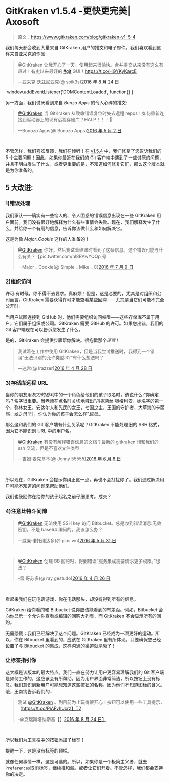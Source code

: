 # GitKraken v1.5.4 -更快更完美| Axosoft

> 原文：<https://www.gitkraken.com/blog/gitkraken-v1-5-4>

我们每天都会收到大量来自 GitKraken 用户的推文和电子邮件。我们喜欢看到这样来自亚采克的作品:

> @GitKraken 让我开心了一天。使用起来很愉快。合并提交从来没有这么有趣过！有史以来最好的 [#git](https://twitter.com/hashtag/git?src=hash) GUI！https://t.co/HGYKyKarcE
> 
> —亚采克·沃兹尼亚克(@ spik3s)[2016 年 8 月 24 日](https://twitter.com/spik3s/status/768529020627582976)

 <picture decoding="async" class="wp-image-4532" title="<script>">![<script>](img/01109a0493da953d7706a7687e4725e4.png)</picture> window.addEventListener('DOMContentLoaded', function() {

另一方面，我们讨厌看到来自 *Bonzo Apps* 的令人心碎的推文:

> [@GitKraken](https://twitter.com/GitKraken) 当 GitKraken 从致命错误复位时失去远程 repos！如何重新连接到驱动器上的现有远程存储库？HALP！！！🙁
> 
> —Bonozo Apps(@ Bonozo Apps)[2016 年 5 月 2 日](https://twitter.com/BonozoApps/status/727274929935126528)

 <picture decoding="async" class="wp-image-4533" title="<script>">![<script>](img/95b6ad39d75b38944ea1d04ac345a11f.png)</picture> 

不管怎样，我们喜欢反馈，我们在倾听！在 [v1.5.4](https://www.gitkraken.com/release-notes#v1-5-4) 中，我们修复了您告诉我们的 5 个主要问题！因此，如果你最近在我们的 Git 客户端中遇到了一些讨厌的问题，并且不明白发生了什么，或者更重要的是，不知道如何修复它们，那么这个版本就是为你准备的。

## **5 大改进:**

### **1)错误处理**

我们承认——确实有一些恼人的、令人困惑的错误信息出现在一些 GitKraken 用户面前。我们没有很好地解释为什么有些事情会失败。现在，我们解释发生了什么，并给你一个有用的信息，告诉你该做什么和如何解决它。

这是为像 *Major_Cookie* 这样的人准备的！

> [@GitKraken](https://twitter.com/GitKraken) 你好。然后我试着结账时看到了这条信息。这个错误可能与什么有关？【pic.twitter.com/hl8RAwYQQp 号
> 
> —Major _ Cookie(@ Simple _ Mike _ C)[2016 年 7 月 9 日](https://twitter.com/Simple_Mike_C/status/751887778170929152)

### **2)组织访问**

许可:有时候，你不得不去要求。真麻烦！但是，这是必要的，尤其是对组织和公司而言。GitKraken 需要获得许可才能查看某些回购——尤其是当它们可能不完全公开时。

当用户试图连接到 GitHub 时，他们需要组织访问权限——这些存储库不属于用户，它们属于组织或公司。GitKraken 需要 GitHub 的许可。如果您出错，我们的 Git 客户端现在可以告诉您发生了什么。

是的，GitKraken 会提供步骤帮你解决。很抱歉那个*迷宫*！

> 我试着在工作中使用 GitKraken，但是当我尝试推送时，我得到一个错误“无法识别的允许类型:32”有什么想法吗？
> 
> —迷宫(@ Irazzer)[2016 年 4 月 28 日](https://twitter.com/Irazzer/status/725615126930403328)

### **3)存储库远程 URL**

当你的朋友用*权力的游戏*中的一个角色给他们的孩子取名时，该说什么:“你确定吗？名字很重要。当老师在点名时关切地喊出“丹妮莉丝·坦格利安，她名字的第一个，弥林女王，安达尔人和先民的女王，七国之主，王国的守护者，大草海的卡丽熙，龙之母”时，你认为你的孩子会怎么样”*尴尬…*

那么这和我们的 Git 客户端有什么关系呢？GitKraken 不能处理旧的 SSH 格式，因为它不能识别 URL 中的用户名。

> [@GitKraken](https://twitter.com/GitKraken) 有没有解释错误信息的文档？最新的 gitkraken 想和我们的 ssh 交流，但是不喜欢文件类型
> 
> —吉姆·麦克基本(@ Jonny 55555)[2016 年 6 月 6 日](https://twitter.com/jonny55555/status/739848895212093441)

 <picture decoding="async" class="wp-image-4535" title="<script>">![<script>](img/a9725eda09db30c7d94bcaa57ba698bd.png)</picture> 

所以现在，GitKraken 会提示你纠正这一点，再也不会打扰你了。我们通过解决用户可能不知道的问题来帮助他们。

我们也鼓励你在给你的孩子起名之前仔细思考。成交？

### **4)注意比特斗间隙**

> [@GitKraken](https://twitter.com/GitKraken) 无法使用 SSH key 访问 Bitbucket。总是收到错误消息:无效密钥。不是 base64 编码的。我该怎么办？
> 
> —威廉·诺托维达多(@ plus wn)[2016 年 5 月 31 日](https://twitter.com/pluswn/status/737683649705869313)

 <picture decoding="async" class="wp-image-4536" title="<script>">![<script>](img/993369d949961c9444144e337abde524.png)</picture> 

> [@GitKraken](https://twitter.com/GitKraken) 创建 BB 回购时，得到错误“服务集成需要请求更多权限。”想法？
> 
> -雷·哥苏多(@ ray gestudo)[2016 年 4 月 26 日](https://twitter.com/RayGesualdo/status/725041934683746309)

 <picture decoding="async" class="wp-image-4537" title="<script>">![<script>](img/0602438294c9e8ff50658bf267464f41.png)</picture> 

看起来我们在玩电话游戏，你在电话那头，却没有得到所有的信息。

GitKraken 给你看的和 Bitbucket 说你应该能看到的有差距。例如，Bitbucket 会向你显示一个允许你查看或编辑的回购大列表，而 GitKraken 不会显示所有的回购。

无需恐慌；我们已经解决了这个问题。GitKraken 已经成为一项更好的运动。所以，你在 Bitbucket 里看到的，应该在 GitKraken 里有所体现。只要确保您已经设置了与 Bitbucket 的集成，这样沟通的渠道就清晰了！

### 让标签指引你

这大概是该版本的最大特点。我们一直在努力让用户更容易理解我们的 Git 客户端是如何工作的，这应该会有所帮助。因为用户界面非常简洁，所以按钮上没有标签。我们意识到新用户可能想知道这些按钮的名称，因为他们不知道图标的含义。哦，王南钧告诉我们的…

> 测试 [@GitKraken](https://twitter.com/GitKraken) 。到目前为止玩得很开心！按钮可以使用一些工具提示，【https://t.co/PiAFvhUcrz】T2
> 
> -@克瑞斯塔纳斯基【】[2016 年 8 月 24 日】](https://twitter.com/krystman/status/768236825861300224)

 <picture decoding="async" class="wp-image-4538" title="<script>">![<script>](img/dfec0a056597f0cab495809e207d6edb.png)</picture> 

所以我们为工具栏中的按钮添加了标签！

提醒一下，这是没有标签的顶栏。

就像任何事情一样，这是可选的。所以，如果你是一个极简主义者，就去`Preferences`取消标签，继续推和藏。或者让它们开着。不管怎样，我们都会支持你的决定。